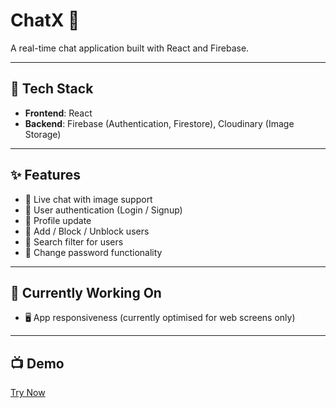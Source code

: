 # ChatX 💬


A real-time chat application built with React and Firebase.

---

## 🔧 Tech Stack

- **Frontend**: React  
- **Backend**: Firebase (Authentication, Firestore), Cloudinary (Image Storage)

---

## ✨ Features

- 🔹 Live chat with image support  
- 🔹 User authentication (Login / Signup)  
- 🔹 Profile update  
- 🔹 Add / Block / Unblock users  
- 🔹 Search filter for users  
- 🔹 Change password functionality  

---

## 🚧 Currently Working On

- 🖥️ App responsiveness (currently optimised for web screens only)

---

## 📺 Demo

[Try Now](https://chatx-pied.vercel.app/) 
